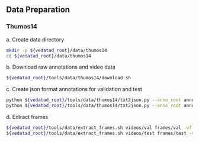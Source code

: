 ## Data Preparation

### Thumos14

a. Create data directory
```bash
mkdir -p ${vedatad_root}/data/thumos14
cd ${vedatad_root}/data/thumos14
```

b. Download raw annotations and video data

```bash
${vedatad_root}/tools/data/thumos14/download.sh
```

c. Create json format annotations for validation and test

```bash
python ${vedatad_root}/tools/data/thumos14/txt2json.py --anno_root annotations --video_root videos --mode val
python ${vedatad_root}/tools/data/thumos14/txt2json.py --anno_root annotations --video_root videos --mode test
```

d. Extract frames

```bash
${vedatad_root}/tools/data/extract_frames.sh videos/val frames/val -vf fps=25 -s 128x128 %05d.jpg
${vedatad_root}/tools/data/extract_frames.sh videos/test frames/test -vf fps=25 -s 128x128 %05d.jpg
```